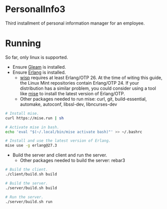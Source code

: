 # PersonalInfo3

Third installment of personal information manager for an employee.

# Running

So far, only linux is supported.

- Ensure [Gleam](https://gleam.run) is installed.
- Ensure [Erlang](https://www.erlang.org) is installed.
    - [wisp](https://hexdocs.pm/wisp/index.html) requires at least Erlang/OTP 26. At the time of witing this guide, the Linux Mint repositories contain Erlang/OTP 24. If your distribution has a similar problem, you could consider using a tool like [mise](https://mise.jdx.dev/lang/erlang.html) to install the latest version of Erlang/OTP.
    - Other packages needed to run mise: curl, git, build-essential, automake, autoconf, libssl-dev, libncurses-dev

```sh
# Install mise.
curl https://mise.run | sh

# Activate mise in bash.
echo 'eval "$(~/.local/bin/mise activate bash)"' >> ~/.bashrc

# Install and use the latest version of Erlang.
mise use -g erlang@27.3
```

- Build the server and client and run the server.
    - Other packages needed to build the server: rebar3

```sh
# Build the client.
./client/build.sh build

# Build the server.
./server/build.sh build

# Run the server.
./server/build.sh run
```

